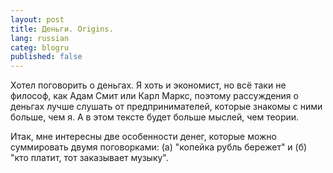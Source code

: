 ```yaml
---
layout: post
title: Деньги. Origins.
lang: russian
categ: blogru
published: false
---
```


Хотел поговорить о деньгах. Я хоть и экономист, но всё таки не философ, как Адам Смит или Карл Маркс, поэтому рассуждения о деньгах лучше слушать от предпринимателей, которые знакомы с ними больше, чем я. А в этом тексте будет больше мыслей, чем теории. 

Итак, мне интересны две особенности денег, которые можно суммировать двумя поговорками: (а) "копейка рубль бережет" и (б) "кто платит, тот заказывает музыку".


